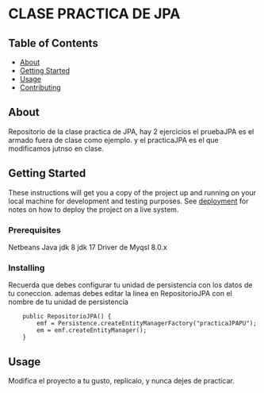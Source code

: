 # CLASE PRACTICA DE JPA

## Table of Contents

- [About](#about)
- [Getting Started](#getting_started)
- [Usage](#usage)
- [Contributing](../CONTRIBUTING.md)

## About <a name = "about"></a>

Repositorio de la clase practica de JPA, hay 2 ejercicios el pruebaJPA es el armado fuera de clase como ejemplo. y el practicaJPA es el que modificamos jutnso en clase.

## Getting Started <a name = "getting_started"></a>

These instructions will get you a copy of the project up and running on your local machine for development and testing purposes. See [deployment](#deployment) for notes on how to deploy the project on a live system.

### Prerequisites

Netbeans
Java jdk 8
jdk 17
Driver de Myqsl 8.0.x


### Installing

Recuerda que debes configurar tu unidad de persistencia con los datos de tu coneccion.
ademas debes editar la linea en RepositorioJPA con el nombre de tu unidad de persistencia

```
    public RepositorioJPA() {
        emf = Persistence.createEntityManagerFactory("practicaJPAPU");
        em = emf.createEntityManager();
    }
```


## Usage <a name = "usage"></a>

Modifica el proyecto a tu gusto, replicalo, y nunca dejes de practicar.
